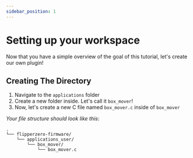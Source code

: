 ```yaml
---
sidebar_position: 1
---
```


# Setting up your workspace

Now that you have a simple overview of the goal of this tutorial, let's create our own plugin!

## Creating The Directory

1. Navigate to the `applications` folder
2. Create a new folder inside. Let's call it `box_mover`!
3. Now, let's create a new C file named `box_mover.c` inside of `box_mover`

_Your file structure should look like this_:
```
.
└── flipperzero-firmware/
    └── applications_user/
        └── box_mover/
            └── box_mover.c
```

###



